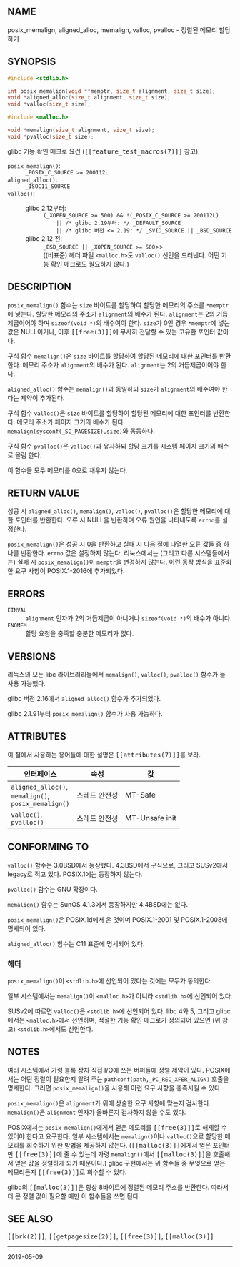 ## NAME

posix_memalign, aligned_alloc, memalign, valloc, pvalloc - 정렬된 메모리 할당하기

## SYNOPSIS

```c
#include <stdlib.h>

int posix_memalign(void **memptr, size_t alignment, size_t size);
void *aligned_alloc(size_t alignment, size_t size);
void *valloc(size_t size);

#include <malloc.h>

void *memalign(size_t alignment, size_t size);
void *pvalloc(size_t size);
```

glibc 기능 확인 매크로 요건 (<tt>[[feature_test_macros(7)]]</tt> 참고):

<dl>
<dt><code>posix_memalign()</code>:</dt>
<dd><code>_POSIX_C_SOURCE >= 200112L</code></dd>

<dt><code>aligned_alloc()</code>:</dt>
<dd><code>_ISOC11_SOURCE</code></dd>

<dt><code>valloc()</code>:</dt>
<dd>
 <dl>
 <dt>glibc 2.12부터:</dt>
 <dd>
<code>(_XOPEN_SOURCE >= 500) && !(_POSIX_C_SOURCE >= 200112L)</code><br>
<code>    || /* glibc 2.19부터: */ _DEFAULT_SOURCE</code><br>
<code>    || /* glibc 버전 <= 2.19: */ _SVID_SOURCE || _BSD_SOURCE</code>
 </dd>
 <dt>glibc 2.12 전:</dt>
 <dd>
<code>_BSD_SOURCE || _XOPEN_SOURCE >= 500</code>>><br>
((비표준) 헤더 파일 <code>&lt;malloc.h&gt;</code>도 <code>valloc()</code> 선언을 드러낸다. 어떤 기능 확인 매크로도 필요하지 않다.)
 </dd>
 </dl>
</dd>
</dl>

## DESCRIPTION

`posix_memalign()` 함수는 `size` 바이트를 할당하여 할당한 메모리의 주소를 `*memptr`에 넣는다. 할당한 메모리의 주소가 `alignment`의 배수가 된다. `alignment`는 2의 거듭제곱이어야 하며 `sizeof(void *)`의 배수여야 한다. `size`가 0인 경우 `*memptr`에 넣는 값은 NULL이거나, 이후 <tt>[[free(3)]]</tt>에 무사히 전달할 수 있는 고유한 포인터 값이다.

구식 함수 `memalign()`은 `size` 바이트를 할당하여 할당된 메모리에 대한 포인터를 반환한다. 메모리 주소가 `alignment`의 배수가 된다. `alignment`는 2의 거듭제곱이어야 한다.

`aligned_alloc()` 함수는 `memalign()`과 동일하되 `size`가 `alignment`의 배수여야 한다는 제약이 추가된다.

구식 함수 `valloc()`은 `size` 바이트를 할당하여 할당된 메모리에 대한 포인터를 반환한다. 메모리 주소가 페이지 크기의 배수가 된다. `memalign(sysconf(_SC_PAGESIZE),size)`와 동등하다.

구식 함수 `pvalloc()`은 `valloc()`과 유사하되 할당 크기를 시스템 페이지 크기의 배수로 올림 한다.

이 함수들 모두 메모리를 0으로 채우지 않는다.

## RETURN VALUE

성공 시 `aligned_alloc()`, `memalign()`, `valloc()`, `pvalloc()`은 할당한 메모리에 대한 포인터를 반환한다. 오류 시 NULL을 반환하며 오류 원인을 나타내도록 `errno`를 설정한다.

`posix_memalign()`은 성공 시 0을 반환하고 실패 시 다음 절에 나열한 오류 값들 중 하나를 반환한다. `errno` 값은 설정하지 않는다. 리눅스에서는 (그리고 다른 시스템들에서는) 실패 시 `posix_memalign()`이 `memptr`을 변경하지 않는다. 이런 동작 방식을 표준화한 요구 사항이 POSIX.1-2016에 추가되었다.

## ERRORS

<dl>
<dt><code>EINVAL</code></dt>
<dd><code>alignment</code> 인자가 2의 거듭제곱이 아니거나 <code>sizeof(void *)</code>의 배수가 아니다.</dd>
<dt><code>ENOMEM</code></dt>
<dd>할당 요청을 충족할 충분한 메모리가 없다.</dd>
</dl>

## VERSIONS

리눅스의 모든 libc 라이브러리들에서 `memalign()`, `valloc()`, `pvalloc()` 함수가 늘 사용 가능했다.

glibc 버전 2.16에서 `aligned_alloc()` 함수가 추가되었다.

glibc 2.1.91부터 `posix_memalign()` 함수가 사용 가능하다.

## ATTRIBUTES

이 절에서 사용하는 용어들에 대한 설명은 <tt>[[attributes(7)]]</tt>를 보라.

| 인터페이스 | 속성 | 값 |
| --- | --- | --- |
| `aligned_alloc()`,<br>`memalign()`,<br>`posix_memalign()` | 스레드 안전성 | MT-Safe |
| `valloc()`,<br>`pvalloc()` | 스레드 안전성 | MT-Unsafe init |

## CONFORMING TO

`valloc()` 함수는 3.0BSD에서 등장했다. 4.3BSD에서 구식으로, 그리고 SUSv2에서 legacy로 적고 있다. POSIX.1에는 등장하지 않는다.

`pvalloc()` 함수는 GNU 확장이다.

`memalign()` 함수는 SunOS 4.1.3에서 등장하지만 4.4BSD에는 없다.

`posix_memalign()`은 POSIX.1d에서 온 것이며 POSIX.1-2001 및 POSIX.1-2008에 명세되어 있다.

`aligned_alloc()` 함수는 C11 표준에 명세되어 있다.

### 헤더

`posix_memalign()`이 `<stdlib.h>`에 선언되어 있다는 것에는 모두가 동의한다.

일부 시스템에서는 `memalign()`이 `<malloc.h>`가 아니라 `<stdlib.h>`에 선언되어 있다.

SUSv2에 따르면 `valloc()`은 `<stdlib.h>`에 선언되어 있다. libc 4와 5, 그리고 glibc에서는 `<malloc.h>`에서 선언하며, 적절한 기능 확인 매크로가 정의되어 있으면 (위 참고) `<stdlib.h>`에서도 선언한다.

## NOTES

여러 시스템에서 가령 블록 장치 직접 I/O에 쓰는 버퍼들에 정렬 제약이 있다. POSIX에서는 어떤 정렬이 필요한지 알려 주는 `pathconf(path,_PC_REC_XFER_ALIGN)` 호출을 명세한다. 그러면 `posix_memalign()`을 사용해 이런 요구 사항을 충족시킬 수 있다.

`posix_memalign()`은 `alignment`가 위에 상술한 요구 사항에 맞는지 검사한다. `memalign()`은 `alignment` 인자가 올바른지 검사하지 않을 수도 있다.

POSIX에서는 `posix_memalign()`에게서 얻은 메모리를 <tt>[[free(3)]]</tt>로 해제할 수 있어야 한다고 요구한다. 일부 시스템에서는 `memalign()`이나 `valloc()`으로 할당한 메모리를 회수하기 위한 방법을 제공하지 않는다. (<tt>[[malloc(3)]]</tt>에게서 얻은 포인터만 <tt>[[free(3)]]</tt>에 줄 수 있는데 가령 `memalign()`에서 <tt>[[malloc(3)]]</tt>을 호출해서 얻은 값을 정렬하게 되기 때문이다.) glibc 구현에서는 위 함수들 중 무엇으로 얻은 메모리든지 <tt>[[free(3)]]</tt>로 회수할 수 있다.

glibc의 <tt>[[malloc(3)]]</tt>은 항상 8바이트에 정렬된 메모리 주소를 반환한다. 따라서 더 큰 정렬 값이 필요할 때만 이 함수들을 쓰면 된다.

## SEE ALSO

<tt>[[brk(2)]]</tt>, <tt>[[getpagesize(2)]]</tt>, <tt>[[free(3)]]</tt>, <tt>[[malloc(3)]]</tt>

----

2019-05-09
